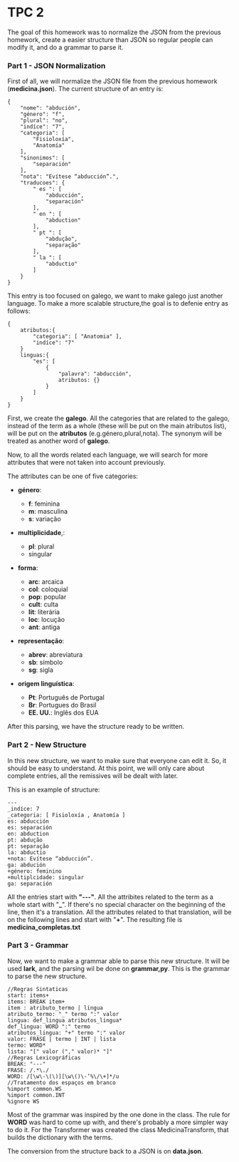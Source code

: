# TPC 2

The goal of this homework was to normalize the JSON from the previous homework, create a easier structure than JSON so regular people can  modify it, and do a grammar to parse it.

### Part 1 - JSON Normalization

First of all, we will normalize the JSON file from the previous homework (**medicina.json**).
The current structure of an entry is:

    {
        "nome": "abdución",
        "género": "f",
        "plural": "no",
        "indíce": "7",
        "categoria": [
            "Fisioloxía",
            "Anatomía"
        ],
        "sinonimos": [
            "separación"
        ],
        "nota": "Evítese “abducción”.",
        "traducoes": {
            " es ": [
                "abducción",
                "separación"
            ],
            " en ": [
                "abduction"
            ],
            " pt ": [
                "abdução",
                "separação"
            ],
            " la ": [
                "abductio"
            ]
        }
    }

This entry is too focused on galego, we want to make galego just another language. 
To make a more scalable structure,the goal is to defenie entry as follows:
    
    {
        atributos:{
            "categoria": [ "Anatomia" ],
            "indíce": "7"
        }
        linguas:{
            "es": [
                {
                    "palavra": "abducción",
                    atributos: {}
                }
            ]
        }
    }

First, we create the **galego**. All the categories that are related to the galego, instead of the term as a whole (these will be put on the main atributos list), will be put on the **atributos** (e.g.género,plural,nota).
The synonym will be treated as another word of **galego**.

Now, to all the words related each language, we will search for more attributes that were not taken into account previously.

The attributes can be one of five categories:

- **género**:
    - **f**: feminina
    - **m**: masculina
    - **s**: variação

- **multiplicidade**,:
    - **pl**: plural
    - singular

- **forma**:
    - **arc**: arcaica
    - **col**: coloquial
    - **pop**: popular
    - **cult**: culta
    - **lit**: literária
    - **loc**: locução
    - **ant**: antiga

- **representação**:
    - **abrev**: abreviatura
    - **sb**: símbolo
    - **sg**: sigla

- **origem linguística**:
    - **Pt**: Português de Portugal
    - **Br**: Portugues do Brasil
    - **EE. UU.**: Inglês dos EUA 

After this parsing, we have the structure ready to be written.

### Part 2 - New Structure

In this new structure, we want to make sure that everyone can edit it. So, it should be easy to understand.
At this point, we will only care about complete entries, all the remissives will be dealt with later.

This is an example of structure:

    ---
    _indíce: 7
    _categoria: [ Fisioloxía , Anatomía ]
    es: abducción
    es: separación
    en: abduction
    pt: abdução
    pt: separação
    la: abductio
    +nota: Evítese “abducción”.
    ga: abdución
    +género: feminino
    +multiplcidade: singular
    ga: separación

All the entries start with **"---"**.
All the attribites related to the term as a whole start with "**_**".
If there's no special character on the beginning of the line, then it's a translation.
All the attributes related to that translation, will be on the following lines and start with "**+**".
The resulting file is **medicina_completas.txt**

### Part 3 - Grammar

Now, we want to make a grammar able to parse this new structure.
It will be used **lark**, and the parsing wil be done on **grammar,py**.
This is the grammar to parse the new structure.

    //Regras Sintaticas
    start: items+
    items: BREAK item+
    item : atributo_termo | lingua
    atributo_termo: "_" termo ":" valor
    lingua: def_lingua atributos_lingua*
    def_lingua: WORD ":" termo
    atributos_lingua: "+" termo ":" valor
    valor: FRASE | termo | INT | lista 
    termo: WORD*
    lista: "[" valor ("," valor)* "]"
    //Regras Lexicográficas
    BREAK: "---"
    FRASE: /.*\./
    WORD: /[\w\-\(\)][\w\()\-’%\/\+]*/u
    //Tratamento dos espaços em branco
    %import common.WS
    %import common.INT
    %ignore WS

Most of the grammar was inspired by the one done in the class.
The rule for **WORD** was hard to come up with, and there's probably a more simpler way to do it. 
For the Transformer was created the class MedicinaTransform, that builds the dictionary with the terms.

The conversion from the structure back to a JSON is on **data.json**.












